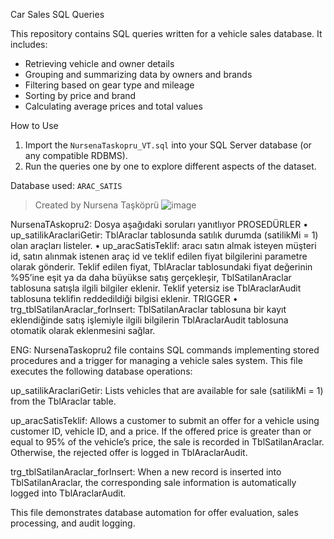Car Sales SQL Queries

This repository contains SQL queries written for a vehicle sales database. It includes:

- Retrieving vehicle and owner details
- Grouping and summarizing data by owners and brands
- Filtering based on gear type and mileage
- Sorting by price and brand
- Calculating average prices and total values

 How to Use
1. Import the `NursenaTaskopru_VT.sql` into your SQL Server database (or any compatible RDBMS).
2. Run the queries one by one to explore different aspects of the dataset.

Database used: `ARAC_SATIS`

> Created by Nursena Taşköprü
![image](https://github.com/user-attachments/assets/f6d05676-339d-46cb-8de9-a7b56ae6b803)

NursenaTAskopru2:
Dosya aşağıdaki soruları yanıtlıyor
PROSEDÜRLER
• up_satilikAraclariGetir: TblAraclar tablosunda satılık durumda (satilikMi = 1) olan araçları listeler.
• up_aracSatisTeklif: aracı satın almak isteyen müşteri id, satın alınmak istenen araç id ve teklif edilen fiyat bilgilerini parametre olarak gönderir. Teklif edilen fiyat, TblAraclar tablosundaki fiyat değerinin %95’ine eşit ya da daha büyükse satış gerçekleşir, TblSatilanAraclar tablosuna satışla ilgili bilgiler eklenir. Teklif yetersiz ise TblAraclarAudit tablosuna teklifin reddedildiği bilgisi eklenir.
TRIGGER
• trg_tblSatilanAraclar_forInsert: TblSatilanAraclar tablosuna bir kayıt eklendiğinde satış işlemiyle ilgili bilgilerin TblAraclarAudit tablosuna otomatik olarak eklenmesini sağlar.

ENG: NursenaTaskopru2 file contains SQL commands implementing stored procedures and a trigger for managing a vehicle sales system.
This file executes the following database operations:

up_satilikAraclariGetir: Lists vehicles that are available for sale (satilikMi = 1) from the TblAraclar table.

up_aracSatisTeklif: Allows a customer to submit an offer for a vehicle using customer ID, vehicle ID, and a price. If the offered price is greater than or equal to 95% of the vehicle’s price, the sale is recorded in TblSatilanAraclar. Otherwise, the rejected offer is logged in TblAraclarAudit.

trg_tblSatilanAraclar_forInsert: When a new record is inserted into TblSatilanAraclar, the corresponding sale information is automatically logged into TblAraclarAudit.

This file demonstrates database automation for offer evaluation, sales processing, and audit logging.
